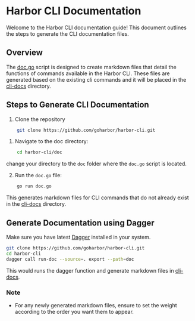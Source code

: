 # Harbor CLI Documentation

Welcome to the Harbor CLI documentation guide! This document outlines the steps to generate the CLI documentation files.

## Overview

The [doc.go](./doc.go) script is designed to create markdown files that detail the functions of commands available in the Harbor CLI. These files are generated based on the existing cli commands and it will be placed in the [cli-docs](./cli-docs) directory.

## Steps to Generate CLI Documentation

1. Clone the repository
```bash
    git clone https://github.com/goharbor/harbor-cli.git
```

1. Navigate to the doc directory:
```bash
    cd harbor-cli/doc
```
change your directory to the `doc` folder where the `doc.go` script is located.

2. Run the `doc.go` file:
```bash
    go run doc.go
```
This generates markdown files for CLI commands that do not already exist in the [cli-docs](./cli-docs) directory.

## Generate Documentation using Dagger

Make sure you have latest [Dagger](https://docs.dagger.io/) installed in your system. 

```bash
git clone https://github.com/goharbor/harbor-cli.git
cd harbor-cli
dagger call run-doc --source=. export --path=doc
```
This would runs the dagger function and generate markdown files in [cli-docs](./cli-docs).

### Note

- For any newly generated markdown files, ensure to set the weight according to the order you want them to appear.

